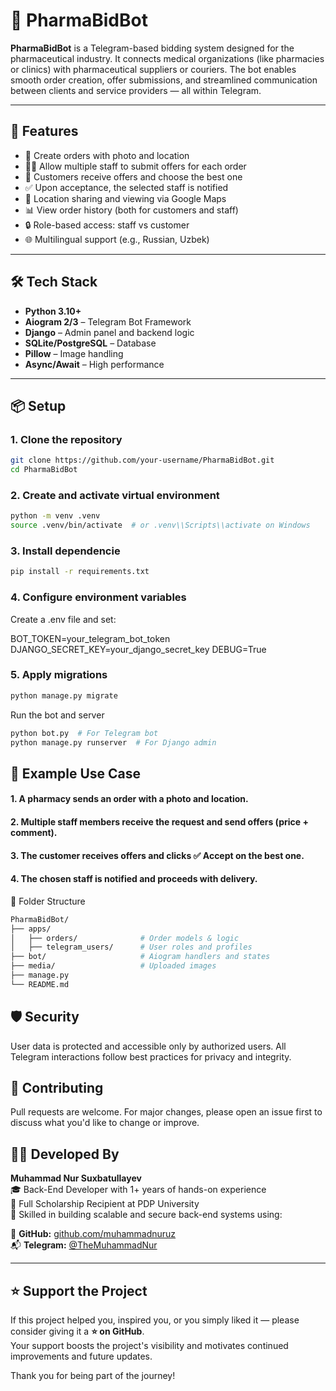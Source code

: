 # 🤖 PharmaBidBot

**PharmaBidBot** is a Telegram-based bidding system designed for the pharmaceutical industry. It connects medical organizations (like pharmacies or clinics) with pharmaceutical suppliers or couriers. The bot enables smooth order creation, offer submissions, and streamlined communication between clients and service providers — all within Telegram.

---

## 🚀 Features

- 📝 Create orders with photo and location
- 🧑‍⚕️ Allow multiple staff to submit offers for each order
- 💬 Customers receive offers and choose the best one
- ✅ Upon acceptance, the selected staff is notified
- 📍 Location sharing and viewing via Google Maps
- 📊 View order history (both for customers and staff)
- 🔒 Role-based access: staff vs customer
- 🌐 Multilingual support (e.g., Russian, Uzbek)

---

## 🛠 Tech Stack

- **Python 3.10+**
- **Aiogram 2/3** – Telegram Bot Framework
- **Django** – Admin panel and backend logic
- **SQLite/PostgreSQL** – Database
- **Pillow** – Image handling
- **Async/Await** – High performance

---

## 📦 Setup

### 1. **Clone the repository**

```bash
git clone https://github.com/your-username/PharmaBidBot.git
cd PharmaBidBot
```
### 2. **Create and activate virtual environment**

```bash
python -m venv .venv
source .venv/bin/activate  # or .venv\\Scripts\\activate on Windows
```
### 3. **Install dependencie**

```bash
pip install -r requirements.txt
```

### 4. **Configure environment variables**

Create a .env file and set:

BOT_TOKEN=your_telegram_bot_token
DJANGO_SECRET_KEY=your_django_secret_key
DEBUG=True

### 5. **Apply migrations**

```bash
python manage.py migrate
```

Run the bot and server

```bash
python bot.py  # For Telegram bot
python manage.py runserver  # For Django admin
```

## 🧪 Example Use Case
#### 1. A pharmacy sends an order with a photo and location.
#### 2. Multiple staff members receive the request and send offers (price + comment).
#### 3. The customer receives offers and clicks ✅ Accept on the best one.
#### 4. The chosen staff is notified and proceeds with delivery.

📂 Folder Structure
```bash
PharmaBidBot/
├── apps/
│   ├── orders/              # Order models & logic
│   ├── telegram_users/      # User roles and profiles
├── bot/                     # Aiogram handlers and states
├── media/                   # Uploaded images
├── manage.py
└── README.md
```

## 🛡 Security
User data is protected and accessible only by authorized users.
All Telegram interactions follow best practices for privacy and integrity.

## 🤝 Contributing
Pull requests are welcome. For major changes, please open an issue first to discuss what you'd like to change or improve.

## 👨‍💻 Developed By

**Muhammad Nur Suxbatullayev**  
🎓 Back-End Developer with 1+ years of hands-on experience  
🏫 Full Scholarship Recipient at PDP University  
🧠 Skilled in building scalable and secure back-end systems using:  

🔗 **GitHub:** [github.com/muhammadnuruz](https://github.com/muhammadnuruz)  
📬 **Telegram:** [@TheMuhammadNur](https://t.me/TheMuhammadNur)

---

## ⭐ Support the Project

If this project helped you, inspired you, or you simply liked it — please consider giving it a **⭐ on GitHub**.  
Your support boosts the project's visibility and motivates continued improvements and future updates.

Thank you for being part of the journey!
